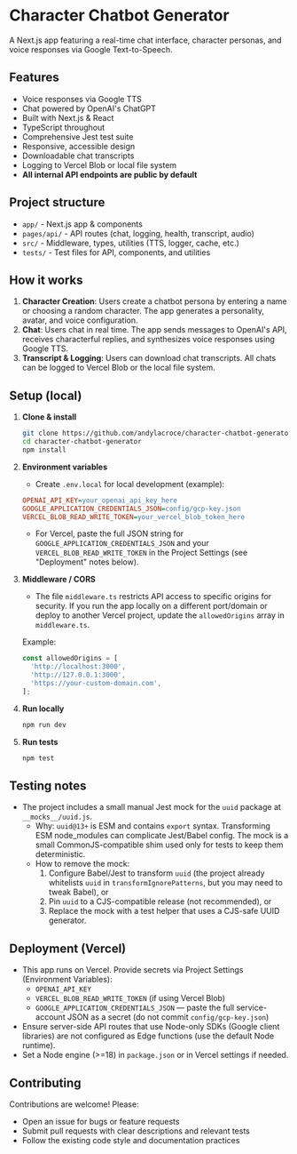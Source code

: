 # Character Chatbot Generator

A Next.js app featuring a real-time chat interface, character personas, and voice responses via Google Text-to-Speech.

## Features

- Voice responses via Google TTS
- Chat powered by OpenAI's ChatGPT
- Built with Next.js & React
- TypeScript throughout
- Comprehensive Jest test suite
- Responsive, accessible design
- Downloadable chat transcripts
- Logging to Vercel Blob or local file system
- **All internal API endpoints are public by default**

## Project structure

- `app/` - Next.js app & components
- `pages/api/` - API routes (chat, logging, health, transcript, audio)
- `src/` - Middleware, types, utilities (TTS, logger, cache, etc.)
- `tests/` - Test files for API, components, and utilities

## How it works

1. **Character Creation**: Users create a chatbot persona by entering a name or choosing a random character. The app generates a personality, avatar, and voice configuration.
2. **Chat**: Users chat in real time. The app sends messages to OpenAI's API, receives characterful replies, and synthesizes voice responses using Google TTS.
3. **Transcript & Logging**: Users can download chat transcripts. All chats can be logged to Vercel Blob or the local file system.

## Setup (local)

1. **Clone & install**
   ```bash
   git clone https://github.com/andylacroce/character-chatbot-generator.git
   cd character-chatbot-generator
   npm install
   ```

2. **Environment variables**

   - Create `.env.local` for local development (example):

   ```ini
   OPENAI_API_KEY=your_openai_api_key_here
   GOOGLE_APPLICATION_CREDENTIALS_JSON=config/gcp-key.json
   VERCEL_BLOB_READ_WRITE_TOKEN=your_vercel_blob_token_here
   ```

   - For Vercel, paste the full JSON string for `GOOGLE_APPLICATION_CREDENTIALS_JSON` and your `VERCEL_BLOB_READ_WRITE_TOKEN` in the Project Settings (see "Deployment" notes below).

3. **Middleware / CORS**

   - The file `middleware.ts` restricts API access to specific origins for security. If you run the app locally on a different port/domain or deploy to another Vercel project, update the `allowedOrigins` array in `middleware.ts`.

   Example:

   ```ts
   const allowedOrigins = [
     'http://localhost:3000',
     'http://127.0.0.1:3000',
     'https://your-custom-domain.com',
   ];
   ```

4. **Run locally**

   ```bash
   npm run dev
   ```

5. **Run tests**

   ```bash
   npm test
   ```

## Testing notes

- The project includes a small manual Jest mock for the `uuid` package at `__mocks__/uuid.js`.
  - Why: `uuid@13+` is ESM and contains `export` syntax. Transforming ESM node_modules can complicate Jest/Babel config. The mock is a small CommonJS-compatible shim used only for tests to keep them deterministic.
  - How to remove the mock:
    1. Configure Babel/Jest to transform `uuid` (the project already whitelists `uuid` in `transformIgnorePatterns`, but you may need to tweak Babel), or
    2. Pin `uuid` to a CJS-compatible release (not recommended), or
    3. Replace the mock with a test helper that uses a CJS-safe UUID generator.

## Deployment (Vercel)

- This app runs on Vercel. Provide secrets via Project Settings (Environment Variables):
  - `OPENAI_API_KEY`
  - `VERCEL_BLOB_READ_WRITE_TOKEN` (if using Vercel Blob)
  - `GOOGLE_APPLICATION_CREDENTIALS_JSON` — paste the full service-account JSON as a secret (do not commit `config/gcp-key.json`)
- Ensure server-side API routes that use Node-only SDKs (Google client libraries) are not configured as Edge functions (use the default Node runtime).
- Set a Node engine (>=18) in `package.json` or in Vercel settings if needed.

## Contributing

Contributions are welcome! Please:
- Open an issue for bugs or feature requests
- Submit pull requests with clear descriptions and relevant tests
- Follow the existing code style and documentation practices
